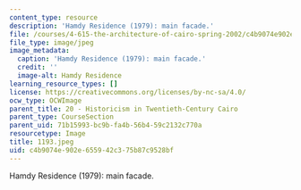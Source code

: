 ```yaml
---
content_type: resource
description: 'Hamdy Residence (1979): main facade.'
file: /courses/4-615-the-architecture-of-cairo-spring-2002/c4b9074e902e655942c375b87c9528bf_1193.jpeg
file_type: image/jpeg
image_metadata:
  caption: 'Hamdy Residence (1979): main facade.'
  credit: ''
  image-alt: Hamdy Residence
learning_resource_types: []
license: https://creativecommons.org/licenses/by-nc-sa/4.0/
ocw_type: OCWImage
parent_title: 20 - Historicism in Twentieth-Century Cairo
parent_type: CourseSection
parent_uid: 71b15993-bc9b-fa4b-56b4-59c2132c770a
resourcetype: Image
title: 1193.jpeg
uid: c4b9074e-902e-6559-42c3-75b87c9528bf
---
```

Hamdy Residence (1979): main facade.